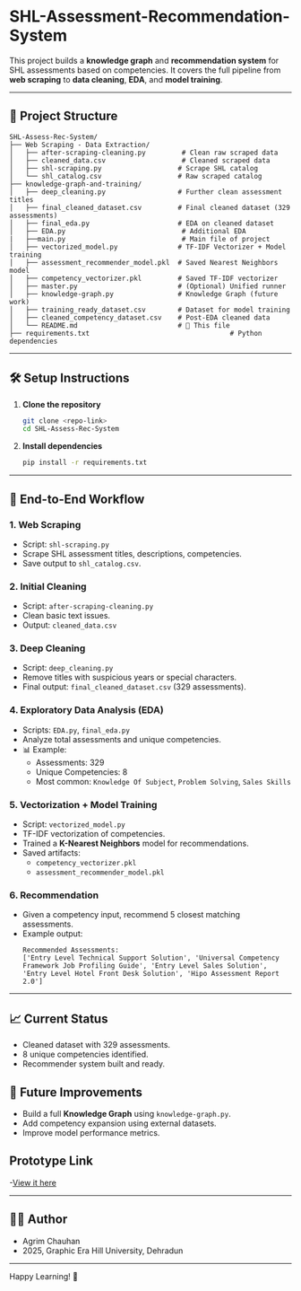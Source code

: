 # SHL-Assessment-Recommendation-System

This project builds a **knowledge graph** and **recommendation system** for SHL assessments based on competencies. It covers the full pipeline from **web scraping** to **data cleaning**, **EDA**, and **model training**.

---

## 📂 Project Structure

```
SHL-Assess-Rec-System/
├── Web Scraping - Data Extraction/
│   ├── after-scraping-cleaning.py         # Clean raw scraped data
│   ├── cleaned_data.csv                   # Cleaned scraped data
│   ├── shl-scraping.py                   # Scrape SHL catalog
│   └── shl_catalog.csv                   # Raw scraped catalog
├── knowledge-graph-and-training/
│   ├── deep_cleaning.py                  # Further clean assessment titles
│   ├── final_cleaned_dataset.csv         # Final cleaned dataset (329 assessments)
│   ├── final_eda.py                      # EDA on cleaned dataset
│   ├── EDA.py                             # Additional EDA
|   ├──main.py                             # Main file of project
│   ├── vectorized_model.py               # TF-IDF Vectorizer + Model training
│   ├── assessment_recommender_model.pkl  # Saved Nearest Neighbors model
│   ├── competency_vectorizer.pkl         # Saved TF-IDF vectorizer
│   ├── master.py                         # (Optional) Unified runner
│   ├── knowledge-graph.py                # Knowledge Graph (future work)
│   ├── training_ready_dataset.csv        # Dataset for model training
│   ├── cleaned_competency_dataset.csv    # Post-EDA cleaned data
│   └── README.md                         # 📄 This file
├── requirements.txt                                   # Python dependencies
```

---

## 🛠️ Setup Instructions

1. **Clone the repository**
   ```bash
   git clone <repo-link>
   cd SHL-Assess-Rec-System
   ```

2. **Install dependencies**
   ```bash
   pip install -r requirements.txt
   ```

---

## 🔄 End-to-End Workflow

### 1. Web Scraping

- Script: `shl-scraping.py`
- Scrape SHL assessment titles, descriptions, competencies.
- Save output to `shl_catalog.csv`.

### 2. Initial Cleaning

- Script: `after-scraping-cleaning.py`
- Clean basic text issues.
- Output: `cleaned_data.csv`

### 3. Deep Cleaning

- Script: `deep_cleaning.py`
- Remove titles with suspicious years or special characters.
- Final output: `final_cleaned_dataset.csv` (329 assessments).

### 4. Exploratory Data Analysis (EDA)

- Scripts: `EDA.py`, `final_eda.py`
- Analyze total assessments and unique competencies.
- 📊 Example:
  - Assessments: 329
  - Unique Competencies: 8
  - Most common: `Knowledge Of Subject`, `Problem Solving`, `Sales Skills`

### 5. Vectorization + Model Training

- Script: `vectorized_model.py`
- TF-IDF vectorization of competencies.
- Trained a **K-Nearest Neighbors** model for recommendations.
- Saved artifacts:
  - `competency_vectorizer.pkl`
  - `assessment_recommender_model.pkl`

### 6. Recommendation

- Given a competency input, recommend 5 closest matching assessments.
- Example output:
  ```
  Recommended Assessments:
  ['Entry Level Technical Support Solution', 'Universal Competency Framework Job Profiling Guide', 'Entry Level Sales Solution', 'Entry Level Hotel Front Desk Solution', 'Hipo Assessment Report 2.0']
  ```

---

## 📈 Current Status

- Cleaned dataset with 329 assessments.
- 8 unique competencies identified.
- Recommender system built and ready.

## 📝 Future Improvements

- Build a full **Knowledge Graph** using `knowledge-graph.py`.
- Add competency expansion using external datasets.
- Improve model performance metrics.

## Prototype Link

-[View it here](https://shl-assessment-recommendation-system-z76pzgwg3dzgfcrzkykycr.streamlit.app/#recommended-assessments)

---

## 👨‍💻 Author

- Agrim Chauhan
- 2025, Graphic Era Hill University, Dehradun

---

Happy Learning! 🚀

